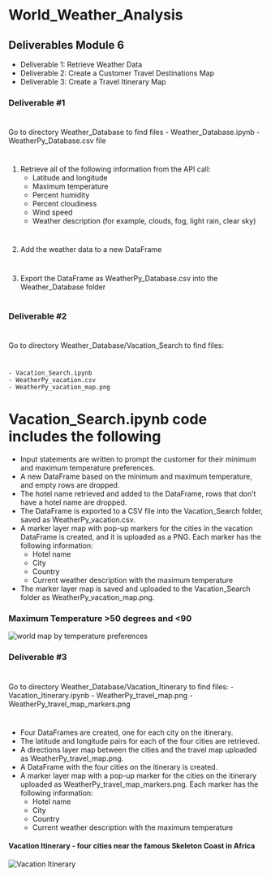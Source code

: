 # World_Weather_Analysis

## Deliverables Module 6
* Deliverable 1: Retrieve Weather Data
* Deliverable 2: Create a Customer Travel Destinations Map
* Deliverable 3: Create a Travel Itinerary Map
### Deliverable #1
#
Go to directory Weather_Database to find files
    - Weather_Database.ipynb
    - WeatherPy_Database.csv file
#
1. Retrieve all of the following information from the API call:
    - Latitude and longitude
    - Maximum temperature
    - Percent humidity
    - Percent cloudiness
    - Wind speed
    - Weather description (for example, clouds, fog, light rain, clear sky)
#
2. Add the weather data to a new DataFrame 
#
3. Export the DataFrame as WeatherPy_Database.csv into the Weather_Database folder 
#
### Deliverable #2
#
Go to directory Weather_Database/Vacation_Search to find files:
#
    - Vacation_Search.ipynb 
    - WeatherPy_vacation.csv 
    - WeatherPy_vacation_map.png 
# Vacation_Search.ipynb code includes the following
* Input statements are written to prompt the customer for their minimum and maximum temperature preferences. 
* A new DataFrame based on the minimum and maximum temperature, and empty rows are dropped. 
* The hotel name retrieved and added to the DataFrame, rows that don’t have a hotel name are dropped. 
* The DataFrame is exported to a CSV file into the Vacation_Search folder, saved as WeatherPy_vacation.csv. 
* A marker layer map with pop-up markers for the cities in the vacation DataFrame is created, and it is uploaded as a PNG. Each marker has the following information: 
    - Hotel name
    - City
    - Country
    - Current weather description with the maximum temperature
* The marker layer map is saved and uploaded to the Vacation_Search folder as WeatherPy_vacation_map.png. 
### Maximum Temperature >50 degrees and <90
![world map by temperature preferences]('https://github.com/jcsargis00/World_Weather_Analysis/blob/main/Weather_Database/Vacation_Search/WeatherPy_vacation_map.PNG')
### Deliverable #3
#
Go to directory Weather_Database/Vacation_Itinerary to find files:
    - Vacation_Itinerary.ipynb
    - WeatherPy_travel_map.png
    - WeatherPy_travel_map_markers.png
# 
* Four DataFrames are created, one for each city on the itinerary. 
* The latitude and longitude pairs for each of the four cities are retrieved. 
* A directions layer map between the cities and the travel map uploaded as WeatherPy_travel_map.png. 
* A DataFrame with the four cities on the itinerary is created. 
* A marker layer map with a pop-up marker for the cities on the itinerary uploaded as WeatherPy_travel_map_markers.png. Each marker has the following information: 
    * Hotel name
    * City
    * Country
    * Current weather description with the maximum temperature
#### Vacation Itinerary - four cities near the famous Skeleton Coast in Africa
![Vacation Itinerary]('https://github.com/jcsargis00/World_Weather_Analysis/blob/main/Weather_Database/Vacation_Search/Vacation_Itinerary/WeatherPy_travel_map.png')






